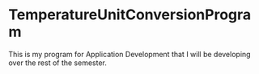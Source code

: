 # TemperatureUnitConversionProgram
This is my program for Application Development that I will be developing over the rest of the semester. 
